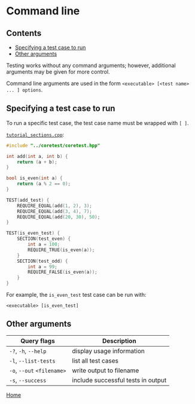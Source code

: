 # Command line

## Contents

- [Specifying a test case to run](#specifying-a-test-case-to-run)
- [Other arguments](#other-arguments)

Testing works without any command arguments; however, additional arguments may be given for more control.

Command line arguments are used in the form `<executable> [<test name> ... ] options`.

## Specifying a test case to run

To run a specific test case, the test case name must be wrapped with `[ ]`.

[`tutorial_sections.cpp`](../examples/tutorial_sections.cpp):

```cpp
#include "../coretest/coretest.hpp"

int add(int a, int b) {
    return (a + b);
}

bool is_even(int a) {
    return (a % 2 == 0);
}

TEST(add_test) {
    REQUIRE_EQUAL(add(1, 2), 3);
    REQUIRE_EQUAL(add(3, 4), 7);
    REQUIRE_EQUAL(add(20, 30), 50);
}

TEST(is_even_test) {
    SECTION(test_even) {
        int a = 100;
        REQUIRE_TRUE(is_even(a));
    }
    SECTION(test_odd) {
        int a = 99;
        REQUIRE_FALSE(is_even(a));
    }
}
```

For example, the `is_even_test` test case can be run with:

```console
<executable> [is_even_test]
```

## Other arguments

| Query flags                | Description                         |
|----------------------------|-------------------------------------|
| `-?`, `-h`, `--help`       | display usage information           |
| `-l`, `--list-tests`       | list all test cases                 |
| `-o`, `--out` `<filename>` | write output to filename            |
| `-s`, `--success`          | include successful tests in output  |

[Home](./readme.md)
